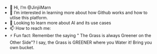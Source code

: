 - 👋 Hi, I’m @JinjiiMarn
- 👀 I’m interested in learning more about how Github works and how to utlise this platform.
- 🌱 Looking to learn more about AI and its use cases
- 📫 How to reach me: 
- ⚡ Fun fact: Remember the saying " The Grass is always Greener on the Other Side"? I say, the Grass is GREENER where you Water it! Bring you own bucket. 
<!---
JinjiiMarn/JinjiiMarn is a ✨ special ✨ repository because its `README.md` (this file) appears on your GitHub profile.
You can click the Preview link to take a look at your changes.
--->
